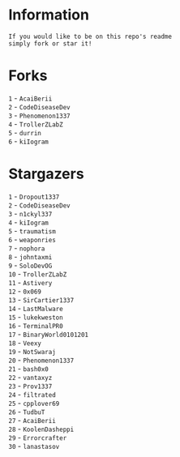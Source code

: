 # Information
`If you would like to be on this repo's readme`</br>`simply fork or star it!`</br>
# Forks
`1` - `AcaiBerii`</br>`2` - `CodeDiseaseDev`</br>`3` - `Phenomenon1337`</br>`4` - `TrollerZLabZ`</br>`5` - `durrin`</br>`6` - `kiIogram`</br>
# Stargazers
`1` - `Dropout1337`</br>`2` - `CodeDiseaseDev`</br>`3` - `n1ckyl337`</br>`4` - `kiIogram`</br>`5` - `traumatism`</br>`6` - `weaponries`</br>`7` - `nophora`</br>`8` - `johntaxmi`</br>`9` - `SoloDevOG`</br>`10` - `TrollerZLabZ`</br>`11` - `Astivery`</br>`12` - `0x069`</br>`13` - `SirCartier1337`</br>`14` - `LastMalware`</br>`15` - `lukekweston`</br>`16` - `TerminalPR0`</br>`17` - `BinaryWorld0101201`</br>`18` - `Veexy`</br>`19` - `NotSwaraj`</br>`20` - `Phenomenon1337`</br>`21` - `bash0x0`</br>`22` - `vantaxyz`</br>`23` - `Prov1337`</br>`24` - `filtrated`</br>`25` - `cpplover69`</br>`26` - `TudbuT`</br>`27` - `AcaiBerii`</br>`28` - `KoolenDasheppi`</br>`29` - `Errorcrafter`</br>`30` - `lanastasov`</br>